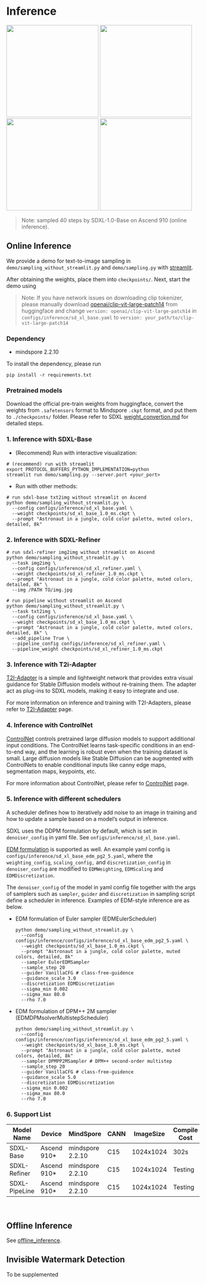# Inference

<img src="https://github.com/mindspore-lab/mindone/assets/20476835/68d132e1-a954-418d-8cb8-5be4d8162342" width="240" />
<img src="https://github.com/mindspore-lab/mindone/assets/20476835/9f0d0d2a-2ff5-4c9b-a0d0-1c744762ee92" width="240" />
<img src="https://github.com/mindspore-lab/mindone/assets/20476835/dbaf0c77-d8d3-4457-b03c-82c3e4c1ba1d" width="240" />
<img src="https://github.com/mindspore-lab/mindone/assets/20476835/f52168ef-53aa-4ee9-9f17-6889f10e0afb" width="240" />

> Note: sampled 40 steps by SDXL-1.0-Base on Ascend 910 (online inference).

## Online Inference

We provide a demo for text-to-image sampling in `demo/sampling_without_streamlit.py` and `demo/sampling.py` with [streamlit](https://streamlit.io/).

After obtaining the weights, place them into `checkpoints/`. Next, start the demo using

> Note: If you have network issues on downloading clip tokenizer, please manually download [openai/clip-vit-large-patch14](https://huggingface.co/openai/clip-vit-large-patch14) from huggingface and change `version: openai/clip-vit-large-patch14` in `configs/inference/sd_xl_base.yaml` to `version: your_path/to/clip-vit-large-patch14`

### Dependency

- mindspore 2.2.10

To install the dependency, please run

```shell
pip install -r requirements.txt
```

### Pretrained models

Download the official pre-train weights from huggingface, convert the weights from `.safetensors` format to Mindspore `.ckpt` format, and put them to `./checkpoints/` folder. Please refer to SDXL [weight_convertion.md](./weight_convertion.md) for detailed steps.

### 1. Inference with SDXL-Base

- (Recommend) Run with interactive visualization:

```shell
# (recommend) run with streamlit
export PROTOCOL_BUFFERS_PYTHON_IMPLEMENTATION=python
streamlit run demo/sampling.py --server.port <your_port>
```

- Run with other methods:

```shell
# run sdxl-base txt2img without streamlit on Ascend
python demo/sampling_without_streamlit.py \
  --config configs/inference/sd_xl_base.yaml \
  --weight checkpoints/sd_xl_base_1.0_ms.ckpt \
  --prompt "Astronaut in a jungle, cold color palette, muted colors, detailed, 8k"
```

### 2. Inference with SDXL-Refiner

```shell
# run sdxl-refiner img2img without streamlit on Ascend
python demo/sampling_without_streamlit.py \
  --task img2img \
  --config configs/inference/sd_xl_refiner.yaml \
  --weight checkpoints/sd_xl_refiner_1.0_ms.ckpt \
  --prompt "Astronaut in a jungle, cold color palette, muted colors, detailed, 8k" \
  --img /PATH TO/img.jpg

# run pipeline without streamlit on Ascend
python demo/sampling_without_streamlit.py \
  --task txt2img \
  --config configs/inference/sd_xl_base.yaml \
  --weight checkpoints/sd_xl_base_1.0_ms.ckpt \
  --prompt "Astronaut in a jungle, cold color palette, muted colors, detailed, 8k" \
  --add_pipeline True \
  --pipeline_config configs/inference/sd_xl_refiner.yaml \
  --pipeline_weight checkpoints/sd_xl_refiner_1.0_ms.ckpt
```

### 3. Inference with T2i-Adapter

[T2I-Adapter](../t2i_adapter/README.md) is a simple and lightweight network that provides extra visual guidance for
Stable Diffusion models without re-training them. The adapter act as plug-ins to SDXL models, making it easy to
integrate and use.

For more information on inference and training with T2I-Adapters, please refer
to [T2I-Adapter](../t2i_adapter/README.md) page.

### 4. Inference with ControlNet

[ControlNet](https://arxiv.org/abs/2302.05543) controls pretrained large diffusion models to support additional input conditions. The ControlNet learns task-specific conditions in an end-to-end way, and the learning is robust even when the training dataset is small. Large diffusion models like Stable Diffusion can be augmented with ControlNets to enable conditional inputs like canny edge maps, segmentation maps, keypoints, etc.

For more information about ControlNet, please refer to [ControlNet](controlnet.md) page.

### 5. Inference with different schedulers

A scheduler defines how to iteratively add noise to an image in training and how to update a sample based on a model’s output in inference.

SDXL uses the DDPM formulation by default, which is set in `denoiser_config`  in yaml file. See `onfigs/inference/sd_xl_base.yaml`.

[EDM formulation](https://arxiv.org/abs/2006.11239) is supported as well. An example yaml config is `configs/inference/sd_xl_base_edm_pg2_5.yaml`,  where the `weighting_config`,  `scaling_config,` and `discretization_config`  in `denoiser_config`  are modified to `EDMWeighting`,  `EDMScaling` and `EDMDiscretization`.

The `denoiser_config` of the model in yaml config file together with the args of samplers such as `sampler`, `guider` and `discretization` in sampling script define a scheduler in inference. Examples of EDM-style inference are as below.

* EDM formulation of Euler sampler (EDMEulerScheduler)

  ```shell
  python demo/sampling_without_streamlit.py \
    --config configs/inference/configs/inference/sd_xl_base_edm_pg2_5.yaml \
    --weight checkpoints/sd_xl_base_1.0_ms.ckpt \
    --prompt "Astronaut in a jungle, cold color palette, muted colors, detailed, 8k"
    --sampler EulerEDMSampler
    --sample_step 20
    --guider VanillaCFG # class-free-guidence
    --guidance_scale 3.0
    --discretization EDMDiscretization
    --sigma_min 0.002
    --sigma_max 80.0
    --rho 7.0
  ```

* EDM formulation of DPM++ 2M sampler (EDMDPMsolverMultistepScheduler)

  ```shell
  python demo/sampling_without_streamlit.py \
    --config configs/inference/configs/inference/sd_xl_base_edm_pg2_5.yaml \
    --weight checkpoints/sd_xl_base_1.0_ms.ckpt \
    --prompt "Astronaut in a jungle, cold color palette, muted colors, detailed, 8k"
    --sampler DPMPP2MSampler # DPM++ second-order multistep
    --sample_step 20
    --guider VanillaCFG # class-free-guidence
    --guidance_scale 5.0
    --discretization EDMDiscretization
    --sigma_min 0.002
    --sigma_max 80.0
    --rho 7.0
  ```

### 6. Support List

<div align="center">

| Model Name    | Device      | MindSpore        | CANN | ImageSize | Compile Cost | Sampler  | Sample Step | Step Time | Sample Time |
|---------------|-------------|------------------|------|-----------|--------------|----------|-------------|-----------|-------------|
| SDXL-Base     | Ascend 910* | mindspore 2.2.10 | C15  | 1024x1024 | 302s         | EulerEDM | 40          | Testing   | 8.1s        |
| SDXL-Refiner  | Ascend 910* | mindspore 2.2.10 | C15  | 1024x1024 | Testing      | EulerEDM | 40          | Testing   | Testing     |
| SDXL-PipeLine | Ascend 910* | mindspore 2.2.10 | C15  | 1024x1024 | Testing      | EulerEDM | 35/5        | Testing   | Testing     |

</div>
<br>

## Offline Inference

See [offline_inference](./offline_inference/README.md).

## Invisible Watermark Detection

To be supplemented
